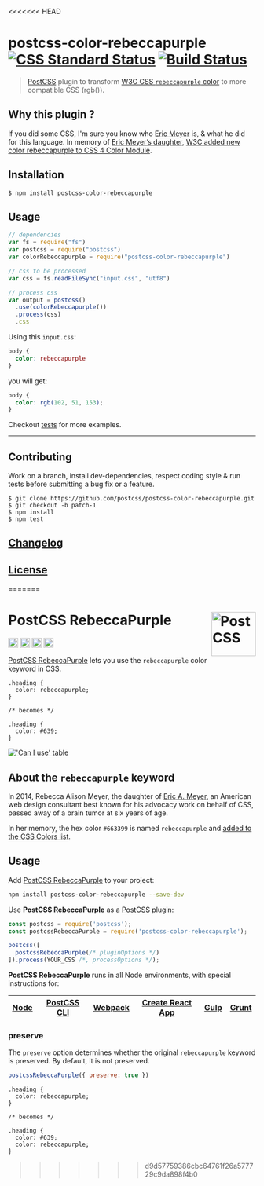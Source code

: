 <<<<<<< HEAD
# postcss-color-rebeccapurple [![CSS Standard Status](https://cssdb.org/badge/rebeccapurple-color.svg)](https://cssdb.org/#rebeccapurple-color) [![Build Status](https://api.travis-ci.org/postcss/postcss-color-rebeccapurple.svg)](https://travis-ci.org/postcss/postcss-color-rebeccapurple)

> [PostCSS](https://github.com/postcss/postcss) plugin to transform [W3C CSS `rebeccapurple` color](https://www.w3.org/TR/css-color-4/#valdef-color-rebeccapurple) to more compatible CSS (rgb()).

## Why this plugin ?

If you did some CSS, I'm sure you know who [Eric Meyer](https://en.wikipedia.org/wiki/Eric_A._Meyer) is, & what he did for this language.
In memory of [Eric Meyer’s daughter](https://meyerweb.com/eric/thoughts/2014/06/09/in-memoriam-2/), [W3C added new color rebeccapurple to CSS 4 Color Module](https://lists.w3.org/Archives/Public/www-style/2014Jun/0312.html).

## Installation

```console
$ npm install postcss-color-rebeccapurple
```

## Usage

```js
// dependencies
var fs = require("fs")
var postcss = require("postcss")
var colorRebeccapurple = require("postcss-color-rebeccapurple")

// css to be processed
var css = fs.readFileSync("input.css", "utf8")

// process css
var output = postcss()
  .use(colorRebeccapurple())
  .process(css)
  .css
```

Using this `input.css`:

```css
body {
  color: rebeccapurple
}

```

you will get:

```css
body {
  color: rgb(102, 51, 153);
}
```

Checkout [tests](test) for more examples.

---

## Contributing

Work on a branch, install dev-dependencies, respect coding style & run tests before submitting a bug fix or a feature.

```console
$ git clone https://github.com/postcss/postcss-color-rebeccapurple.git
$ git checkout -b patch-1
$ npm install
$ npm test
```

## [Changelog](CHANGELOG.md)

## [License](LICENSE)
=======
# PostCSS RebeccaPurple [<img src="https://postcss.github.io/postcss/logo.svg" alt="PostCSS" width="90" height="90" align="right">][postcss]

[<img alt="npm version" src="https://img.shields.io/npm/v/postcss-color-rebeccapurple.svg" height="20">][npm-url]
[<img alt="CSS Standard Status" src="https://cssdb.org/badge/rebeccapurple-color.svg" height="20">][css-url]
[<img alt="Build Status" src="https://github.com/csstools/postcss-plugins/actions/workflows/test.yml/badge.svg" height="20">][cli-url]
[<img alt="Support Chat" src="https://img.shields.io/badge/support-chat-blue.svg" height="20">][git-url]

[PostCSS RebeccaPurple] lets you use the `rebeccapurple` color keyword in CSS.

```pcss
.heading {
  color: rebeccapurple;
}

/* becomes */

.heading {
  color: #639;
}
```

[!['Can I use' table](https://caniuse.bitsofco.de/image/css-rebeccapurple.png)](https://caniuse.com/#feat=css-rebeccapurple)

## About the `rebeccapurple` keyword

In 2014, Rebecca Alison Meyer, the daughter of [Eric A. Meyer](https://en.wikipedia.org/wiki/Eric_A._Meyer), an American web design consultant best known for his advocacy work on behalf of CSS, passed away of a brain tumor at six years of age.

In her memory, the hex color `#663399` is named `rebeccapurple` and [added to the CSS Colors list](https://lists.w3.org/Archives/Public/www-style/2014Jun/0312.html).

## Usage

Add [PostCSS RebeccaPurple] to your project:

```bash
npm install postcss-color-rebeccapurple --save-dev
```

Use **PostCSS RebeccaPurple** as a [PostCSS] plugin:

```js
const postcss = require('postcss');
const postcssRebeccaPurple = require('postcss-color-rebeccapurple');

postcss([
  postcssRebeccaPurple(/* pluginOptions */)
]).process(YOUR_CSS /*, processOptions */);
```

**PostCSS RebeccaPurple** runs in all Node environments, with special instructions for:

| [Node](INSTALL.md#node) | [PostCSS CLI](INSTALL.md#postcss-cli) | [Webpack](INSTALL.md#webpack) | [Create React App](INSTALL.md#create-react-app) | [Gulp](INSTALL.md#gulp) | [Grunt](INSTALL.md#grunt) |
| --- | --- | --- | --- | --- | --- |


### preserve

The `preserve` option determines whether the original `rebeccapurple` keyword
is preserved. By default, it is not preserved.

```js
postcssRebeccaPurple({ preserve: true })
```

```pcss
.heading {
  color: rebeccapurple;
}

/* becomes */

.heading {
  color: #639;
  color: rebeccapurple;
}
```

[cli-url]: https://github.com/csstools/postcss-plugins/actions/workflows/test.yml?query=workflow/test
[css-url]: https://cssdb.org/#rebeccapurple-color
[git-url]: https://gitter.im/postcss/postcss
[npm-url]: https://www.npmjs.com/package/postcss-color-rebeccapurple

[PostCSS]: https://github.com/postcss/postcss
[PostCSS RebeccaPurple]: https://github.com/csstools/postcss-plugins/tree/main/plugins/postcss-color-rebeccapurple
>>>>>>> d9d57759386cbc64761f26a577729c9da898f4b0
